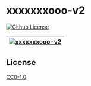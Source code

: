# xxxxxxxooo-v2

[![Github License](https://img.shields.io/github/license/setetres/xxxxxxxooo-v2.svg?v=10)](https://github.com/setetres/xxxxxxxooo-v2/blob/master/LICENSE)

| [![xxxxxxxooo-v2](https://setetres.s3.amazonaws.com/setetres.st/img/share-xxxxxxxooo-v2.png?v=3&raw=true)](http://xxxxxxx.ooo) |
| ------------------------------------------------------------------------------------------------------------------------------ |

## License

[CC0-1.0]

[http://xxxxxxx.ooo]: http://xxxxxxx.ooo
[cc0-1.0]: http://creativecommons.org/licenses/cc0/1.0
